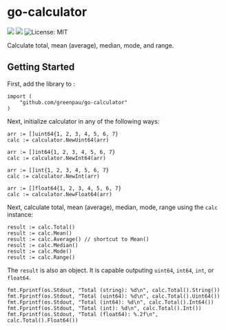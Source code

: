 # go-calculator

<a href="https://github.com/greenpau/go-calculator/actions/" target="_blank"><img src="https://github.com/greenpau/go-calculator/workflows/build/badge.svg?branch=master"></a>
<a href="https://pkg.go.dev/github.com/greenpau/go-calculator" target="_blank"><img src="https://img.shields.io/badge/godoc-reference-blue.svg"></a>
![License: MIT](https://img.shields.io/badge/License-MIT-blue.svg)

Calculate total, mean (average), median, mode, and range.

## Getting Started

First, add the library to :

```golang
import (
    "github.com/greenpau/go-calculator"
)
```

Next, initialize calculator in any of the following ways:

```golang
arr := []uint64{1, 2, 3, 4, 5, 6, 7}
calc := calculator.NewUint64(arr)

arr := []int64{1, 2, 3, 4, 5, 6, 7}
calc := calculator.NewInt64(arr)

arr := []int{1, 2, 3, 4, 5, 6, 7}
calc := calculator.NewInt(arr)

arr := []float64{1, 2, 3, 4, 5, 6, 7}
calc := calculator.NewFloat64(arr)
```

Next, calculate total, mean (average), median, mode, range
using the `calc` instance:

```golang
result := calc.Total()
result := calc.Mean()
result := calc.Average() // shortcut to Mean()
result := calc.Median()
result := calc.Mode()
result := calc.Range()
```

The `result` is also an object. It is capable outputing `uint64`, `int64`,
`int`, or `float64`.

```golang
fmt.Fprintf(os.Stdout, "Total (string): %d\n", calc.Total().String())
fmt.Fprintf(os.Stdout, "Total (uint64): %d\n", calc.Total().Uint64())
fmt.Fprintf(os.Stdout, "Total (int64): %d\n", calc.Total().Int64())
fmt.Fprintf(os.Stdout, "Total (int): %d\n", calc.Total().Int())
fmt.Fprintf(os.Stdout, "Total (float64): %.2f\n", calc.Total().Float64())
```

